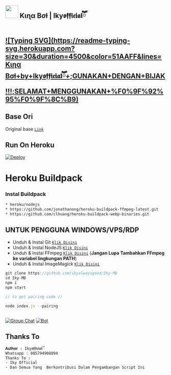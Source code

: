## <img height="40" src="https://raw.githubusercontent.com/innng/innng/master/assets/kyubey.gif"/> Kιɳα Bσƚ | Iky𝖔𝖋𝖋𝖎𝖈𝖎𝖆𝖑ཽ

[![Typing SVG](https://readme-typing-svg.herokuapp.com?size=30&duration=4500&color=51AAFF&lines=Kιɳα Bσƚ+by+Iky𝖔𝖋𝖋𝖎𝖈𝖎𝖆𝖑ཽ+;GUNAKAN+DENGAN+BIJAK!!!;SELAMAT+MENGGUNAKAN+%F0%9F%92%95%F0%9F%8C%B9)](https://git.io/typing-svg)
 ------

## Base Ori
Original base [`Link`](https://github.com/HelgaIlham/ZukaBet)

## Run On Heroku

[![Deploy](https://www.herokucdn.com/deploy/button.svg)](https://heroku.com/deploy?template=https://github.com/ikyalwaysgood/Iky)
# Heroku Buildpack
### Instal Buildpack
```bash
* heroku/nodejs
* https://github.com/jonathanong/heroku-buildpack-ffmpeg-latest.git
* https://github.com/clhuang/heroku-buildpack-webp-binaries.git
```

## UNTUK PENGGUNA WINDOWS/VPS/RDP

* Unduh & Instal Git [`Klik Disini`](https://git-scm.com/downloads)
* Unduh & Instal NodeJS [`Klik Disini`](https://nodejs.org/en/download)
* Unduh & Instal FFmpeg [`Klik Disini`](https://ffmpeg.org/download.html) (**Jangan Lupa Tambahkan FFmpeg ke variabel lingkungan PATH**)
* Unduh & Instal ImageMagick [`Klik Disini`](https://imagemagick.org/script/download.php)

```javascript
git clone https://github.com/ikyalwaysgood/Iky-MD
cd Iky-MD
npm i
npm start
```
```javascript
// to get pairing code //

node index.js --pairing
``````
##
[![Group Chat](https://img.shields.io/badge/Group%20BOT-25D366?style=for-the-badge&logo=whatsapp&logoColor=white)](https://chat.whatsapp.com/GbNiwLK3R9y4pOUFDW5eAQ) 
[![Bot](https://img.shields.io/badge/Bot%20Whatsapp-25D366?style=for-the-badge&logo=whatsapp&logoColor=white)](https://wa.me/6283164864536)


## Thanks To
```bash
𝐀𝐮𝐭𝐡𝐨𝐫 : Iky𝖔𝖋𝖋𝖎𝖈𝖎𝖆𝖑ཽ
Whatsapp : 085794908894
Thanks To : 
- Iky Official
- Dan Semua Yang  Berkontribusi Dalam Pengambangan Script Ini 

